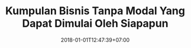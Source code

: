 ---
title: "Kumpulan Bisnis Tanpa Modal Yang Dapat Dimulai Oleh Siapapun"
date: 2018-01-01T12:47:39+07:00
draft: false
layout: "single"
---